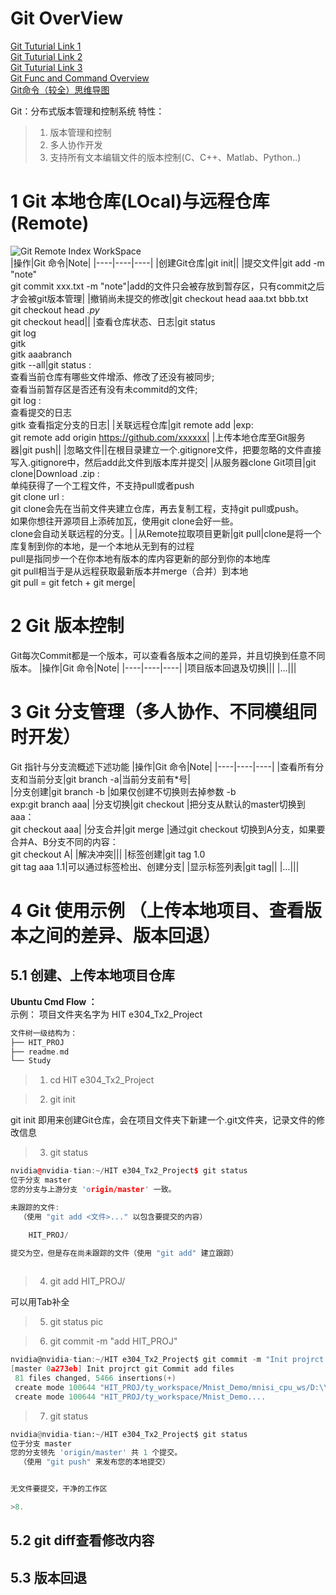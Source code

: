 # Git OverView
[Git Tuturial Link 1](https://pdai.tech/md/devops/tool/tool-git.html)    
[Git Tuturial Link 2](https://pdai.tech/md/devops/tool/tool-git.html)   
[Git Tuturial Link 3](https://pdai.tech/md/devops/tool/tool-git.html)   
[Git Func and Command Overview](https://blog.csdn.net/huwh_/article/details/78505565)  
[Git命令（较全）思维导图](https://img-blog.csdn.net/20171111113313194?watermark/2/text/aHR0cDovL2Jsb2cuY3Nkbi5uZXQvaHV3aF8=/font/5a6L5L2T/fontsize/400/fill/I0JBQkFCMA==/dissolve/70/gravity/SouthEast)   


Git：分布式版本管理和控制系统
特性：
>1. 版本管理和控制
>2. 多人协作开发
>3. 支持所有文本编辑文件的版本控制(C、C++、Matlab、Python..)

# 1 Git 本地仓库(LOcal)与远程仓库(Remote)
![Git Remote Index WorkSpace](https://img-blog.csdn.net/20171111113251312?watermark/2/text/aHR0cDovL2Jsb2cuY3Nkbi5uZXQvaHV3aF8=/font/5a6L5L2T/fontsize/400/fill/I0JBQkFCMA==/dissolve/70/gravity/SouthEast)  
|操作|Git 命令|Note|
|----|----|----|
|创建Git仓库|git init||
|提交文件|git add -m "note"<br>git commit xxx.txt -m "note"|add的文件只会被存放到暂存区，只有commit之后才会被git版本管理|
|撤销尚未提交的修改|git checkout head aaa.txt bbb.txt<br>git checkout head *.py*<br>git checkout head||
|查看仓库状态、日志|git status<br>git log<br>gitk<br>gitk aaabranch<br>gitk --all|git status :<br>查看当前仓库有哪些文件增添、修改了还没有被同步;<br>查看当前暂存区是否还有没有未commitd的文件;<br>git log : <br>查看提交的日志<br>gitk 查看指定分支的日志|
|关联远程仓库|git remote add <name> <url>|exp:<br>git remote add origin https://github.com/xxxxxx|
|上传本地仓库至Git服务器|git push||
|忽略文件||在根目录建立一个.gitignore文件，把要忽略的文件直接写入.gitignore中，然后add此文件到版本库并提交|
|从服务器clone Git项目|git clone|Download .zip :<br>单纯获得了一个工程文件，不支持pull或者push<br>git clone url :<br>git clone会先在当前文件夹建立仓库，再去复制工程，支持git pull或push。<br>如果你想往开源项目上添砖加瓦，使用git clone会好一些。<br>clone会自动关联远程的分支。|
|从Remote拉取项目更新|git pull|clone是将一个库复制到你的本地，是一个本地从无到有的过程<br>pull是指同步一个在你本地有版本的库内容更新的部分到你的本地库<br>git pull相当于是从远程获取最新版本并merge（合并）到本地<br>git pull = git fetch + git merge|
# 2 Git 版本控制
Git每次Commit都是一个版本，可以查看各版本之间的差异，并且切换到任意不同版本。
|操作|Git 命令|Note|
|----|----|----|
|项目版本回退及切换|||
|...|||

# 3 Git 分支管理（多人协作、不同模组同时开发）

Git 指针与分支流概述下述功能
|操作|Git 命令|Note|
|----|----|----|
|查看所有分支和当前分支|git branch -a|当前分支前有*号|	
|分支创建|git branch -b <new-branch-name>|如果仅创建不切换则去掉参数 -b<br>exp:git branch aaa|
|分支切换|git checkout <branch name>|把分支从默认的master切换到aaa：<br>git checkout aaa|
|分支合并|git merge <branch-name>|通过git checkout 切换到A分支，如果要合并A、B分支不同的内容：<br>git checkout A<git merge B>|
|解决冲突|||
|标签创建|git tag 1.0<br>git tag  aaa 1.1|可以通过标签检出、创建分支|
|显示标签列表|git tag||
|...|||

# 4 Git 使用示例 （上传本地项目、查看版本之间的差异、版本回退）
## 5.1 创建、上传本地项目仓库
**Ubuntu Cmd Flow ：**  
示例：
项目文件夹名字为 HIT e304_Tx2_Project
```C++
文件树一级结构为：  
├── HIT_PROJ  
├── readme.md  
└── Study  
```

>1. cd HIT e304_Tx2_Project  


>2. git init  


git init 即用来创建Git仓库，会在项目文件夹下新建一个.git文件夹，记录文件的修改信息
>3. git status
```C++
nvidia@nvidia-tian:~/HIT e304_Tx2_Project$ git status
位于分支 master
您的分支与上游分支 'origin/master' 一致。

未跟踪的文件:
  （使用 "git add <文件>..." 以包含要提交的内容）

	HIT_PROJ/

提交为空，但是存在尚未跟踪的文件（使用 "git add" 建立跟踪）
 
```

>4. git add HIT_PROJ/

可以用Tab补全

>5. git status
pic

>6. git commit -m "add HIT_PROJ"
```C
nvidia@nvidia-tian:~/HIT e304_Tx2_Project$ git commit -m "Init projrct git Commit add files"
[master 0a273eb] Init projrct git Commit add files
 81 files changed, 5466 insertions(+)
 create mode 100644 "HIT_PROJ/ty_workspace/Mnist_Demo/mnisi_cpu_ws/D:\\python\\minist/MNIST/processed/test.pt"
 create mode 100644 "HIT_PROJ/ty_workspace/Mnist_Demo....
```

>7. git status
```python
nvidia@nvidia-tian:~/HIT e304_Tx2_Project$ git status
位于分支 master
您的分支领先 'origin/master' 共 1 个提交。
  （使用 "git push" 来发布您的本地提交）


无文件要提交，干净的工作区

>8.

```
## 5.2 git diff查看修改内容

## 5.3 版本回退
